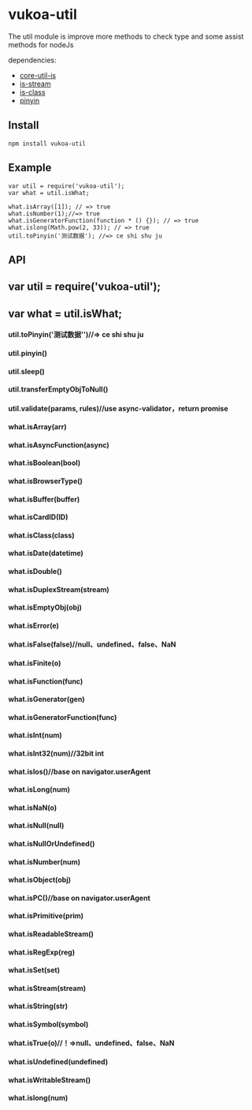 # vukoa-util
The util module is improve more methods to check type and some assist methods for nodeJs 

dependencies:

- [core-util-is](https://github.com/isaacs/core-util-is)
- [is-stream](https://github.com/rvagg/isstream)
- [is-class](https://github.com/miguelmota/is-class)
- [pinyin](https://github.com/hotoo/pinyin)

## Install

```
npm install vukoa-util
```
## Example

```
var util = require('vukoa-util');
var what = util.isWhat;

what.isArray([1]); // => true
what.isNumber(1);//=> true
what.isGeneratorFunction(function * () {}); // => true
what.islong(Math.pow(2, 33)); // => true
util.toPinyin('测试数据'); //=> ce shi shu ju
```

## API

## var util = require('vukoa-util');
## var what = util.isWhat;

#### util.toPinyin('测试数据'')//=> ce shi shu ju
#### util.pinyin()
#### util.sleep()
#### util.transferEmptyObjToNull()
#### util.validate(params, rules)//use async-validator，return promise


#### what.isArray(arr)
#### what.isAsyncFunction(async)
#### what.isBoolean(bool)
#### what.isBrowserType()
#### what.isBuffer(buffer)
#### what.isCardID(ID)
#### what.isClass(class)
#### what.isDate(datetime)
#### what.isDouble()
#### what.isDuplexStream(stream)
#### what.isEmptyObj(obj)
#### what.isError(e)
#### what.isFalse(false)//null、undefined、false、NaN
#### what.isFinite(o)
#### what.isFunction(func)
#### what.isGenerator(gen)
#### what.isGeneratorFunction(func)
#### what.isInt(num)
#### what.isInt32(num)//32bit int
#### what.isIos()//base on navigator.userAgent
#### what.isLong(num)
#### what.isNaN(o)
#### what.isNull(null)
#### what.isNullOrUndefined()
#### what.isNumber(num)
#### what.isObject(obj)
#### what.isPC()//base on navigator.userAgent
#### what.isPrimitive(prim)
#### what.isReadableStream()
#### what.isRegExp(reg)
#### what.isSet(set)
#### what.isStream(stream)
#### what.isString(str)
#### what.isSymbol(symbol)
#### what.isTrue(o)//！=>null、undefined、false、NaN
#### what.isUndefined(undefined)
#### what.isWritableStream()
#### what.islong(num)


